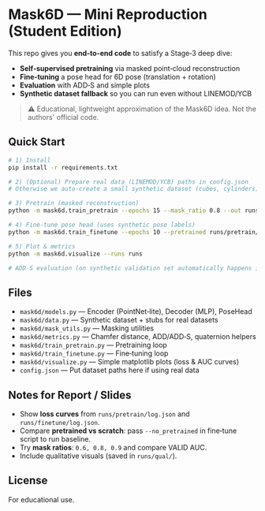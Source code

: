 # Mask6D — Mini Reproduction (Student Edition)

This repo gives you **end-to-end code** to satisfy a Stage‑3 deep dive: 
- **Self‑supervised pretraining** via masked point‑cloud reconstruction
- **Fine‑tuning** a pose head for 6D pose (translation + rotation)
- **Evaluation** with ADD‑S and simple plots
- **Synthetic dataset fallback** so you can run even without LINEMOD/YCB

> ⚠️ Educational, lightweight approximation of the Mask6D idea. Not the authors' official code.

## Quick Start

```bash
# 1) Install
pip install -r requirements.txt

# 2) (Optional) Prepare real data (LINEMOD/YCB) paths in config.json
# Otherwise we auto-create a small synthetic dataset (cubes, cylinders).

# 3) Pretrain (masked reconstruction)
python -m mask6d.train_pretrain --epochs 15 --mask_ratio 0.8 --out runs/pretrain

# 4) Fine-tune pose head (uses synthetic pose labels)
python -m mask6d.train_finetune --epochs 10 --pretrained runs/pretrain/encoder.pt --out runs/finetune

# 5) Plot & metrics
python -m mask6d.visualize --runs runs

# ADD‑S evaluation (on synthetic validation set automatically happens in fine-tune)
```

## Files

- `mask6d/models.py` — Encoder (PointNet‑lite), Decoder (MLP), PoseHead
- `mask6d/data.py` — Synthetic dataset + stubs for real datasets
- `mask6d/mask_utils.py` — Masking utilities
- `mask6d/metrics.py` — Chamfer distance, ADD/ADD‑S, quaternion helpers
- `mask6d/train_pretrain.py` — Pretraining loop
- `mask6d/train_finetune.py` — Fine‑tuning loop
- `mask6d/visualize.py` — Simple matplotlib plots (loss & AUC curves)
- `config.json` — Put dataset paths here if using real data

## Notes for Report / Slides

- Show **loss curves** from `runs/pretrain/log.json` and `runs/finetune/log.json`.
- Compare **pretrained vs scratch**: pass `--no_pretrained` in fine‑tune script to run baseline.
- Try **mask ratios**: `0.6, 0.8, 0.9` and compare VALID AUC.
- Include qualitative visuals (saved in `runs/qual/`).

## License
For educational use.